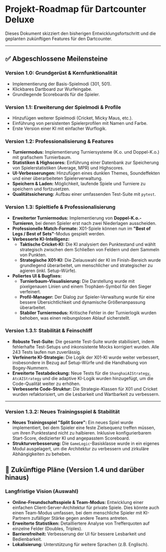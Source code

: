 # Projekt-Roadmap für Dartcounter Deluxe

Dieses Dokument skizziert den bisherigen Entwicklungsfortschritt und die geplanten zukünftigen Features für den Dartcounter.

---

## ✅ Abgeschlossene Meilensteine

### Version 1.0: Grundgerüst & Kernfunktionalität
- Implementierung der Basis-Spielmodi (301, 501).
- Klickbares Dartboard zur Wurfeingabe.
- Grundlegende Scoreboards für die Spieler.

### Version 1.1: Erweiterung der Spielmodi & Profile
- Hinzufügen weiterer Spielmodi (Cricket, Micky Maus, etc.).
- Einführung von persistenten Spielerprofilen mit Namen und Farbe.
- Erste Version einer KI mit einfacher Wurflogik.

### Version 1.2: Professionalisierung & Features
- **Turniermodus:** Implementierung Turniersysteme (K.o. und Doppel-K.o.) mit grafischem Turnierbaum.
- **Statistiken & Highscores:** Einführung einer Datenbank zur Speicherung von Spielerstatistiken (Average, MPR) und Highscores.
- **UI-Verbesserungen:** Hinzufügen eines dunklen Themes, Soundeffekten und einer überarbeiteten Spielerverwaltung.
- **Speichern & Laden:** Möglichkeit, laufende Spiele und Turniere zu speichern und fortzusetzen.
- **Qualitätssicherung:** Aufbau einer umfassenden Test-Suite mit `pytest`.

### Version 1.3: Spieltiefe & Professionalisierung
- **Erweiterter Turniermodus:** Implementierung von **Doppel-K.o.-Turnieren**, bei denen Spieler erst nach zwei Niederlagen ausscheiden.
- **Professionelle Match-Formate:** X01-Spiele können nun im **"Best of Legs / Best of Sets"**-Modus gespielt werden.
- **Verbesserte KI-Intelligenz:**
    - **Taktische Cricket-KI:** Die KI analysiert den Punktestand und wählt strategisch zwischen dem Schließen von Feldern und dem Sammeln von Punkten.
    - **Strategische X01-KI:** Die Zielauswahl der KI im Finish-Bereich wurde grundlegend überarbeitet, um menschlicher und strategischer zu agieren (inkl. Setup-Würfe).
- **Poliertes UI & Bugfixes:**
    - **Turnierbaum-Visualisierung:** Die Darstellung wurde mit pixelgenauen Linien und einem Trophäen-Symbol für den Sieger verfeinert.
    - **Profil-Manager:** Der Dialog zur Spieler-Verwaltung wurde für eine bessere Übersichtlichkeit und dynamische Größenanpassung überarbeitet.
    - **Stabiler Turniermodus:** Kritische Fehler in der Turnierlogik wurden behoben, was einen reibungslosen Ablauf sicherstellt.

### Version 1.3.1: Stabilität & Feinschliff
- **Robuste Test-Suite:** Die gesamte Test-Suite wurde stabilisiert, indem fehlerhafte Test-Setups und inkonsistente Mocks korrigiert wurden. Alle 243 Tests laufen nun zuverlässig.
- **Verfeinerte KI-Strategie:** Die Logik der X01-KI wurde weiter verbessert, insbesondere in Bezug auf Setup-Würfe und die Handhabung von Bogey-Nummern.
- **Erweiterte Testabdeckung:** Neue Tests für die `ShanghaiAIStrategy`, `AtcAIStrategy` und die adaptive KI-Logik wurden hinzugefügt, um die Code-Qualität weiter zu erhöhen.
- **Verbesserte Code-Struktur:** Die Strategie-Klassen für X01 und Cricket wurden refaktorisiert, um die Lesbarkeit und Wartbarkeit zu verbessern.

---

### Version 1.3.2: Neues Trainingsspiel & Stabilität
- **Neues Trainingsspiel "Split Score":** Ein neues Spiel wurde implementiert, bei dem Spieler eine feste Zielsequenz treffen müssen, um ihren Punktestand nicht zu halbieren. Inklusive konfigurierbarem Start-Score, dedizierter KI und angepasstem Scoreboard.
- **Strukturverbesserung:** Die `GameLogic`-Basisklasse wurde in ein eigenes Modul ausgelagert, um die Architektur zu verbessern und zirkuläre Abhängigkeiten zu beheben.

## 🚀 Zukünftige Pläne (Version 1.4 und darüber hinaus)

### Langfristige Vision (Auswahl)
- **Online-Freundschaftsspiele & Team-Modus:** Entwicklung einer einfachen Client-Server-Architektur für private Spiele. Dies könnte auch einen Team-Modus umfassen, bei dem menschliche Spieler mit KI-Partnern zufälliger Stärke gegen andere Teams antreten.
- **Erweiterte Statistiken:** Detailliertere Analyse von Trefferquoten auf einzelne Felder (Doubles, Triples).
- **Barrierefreiheit:** Verbesserung der UI für bessere Lesbarkeit und Bedienbarkeit.
- **Lokalisierung:** Unterstützung für weitere Sprachen (z.B. Englisch).